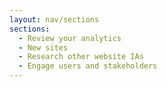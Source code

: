 ```yaml
---
layout: nav/sections
sections:
  - Review your analytics
  - New sites
  - Research other website IAs
  - Engage users and stakeholders
---
```

